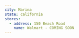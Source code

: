 ```yaml
---
city: Marina
state: california
stores:
  - address: 150 Beach Road
    name: Walmart - COMING SOON
---
```

